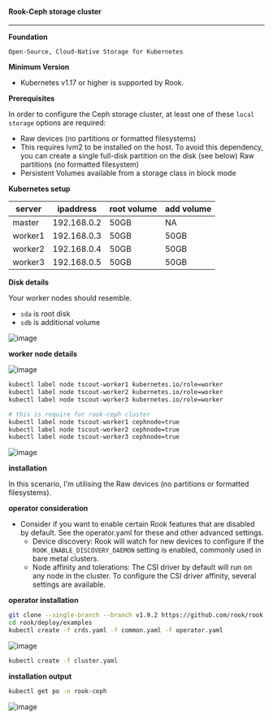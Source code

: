 #### Rook-Ceph storage cluster

---

**Foundation**

`Open-Source, Cloud-Native Storage for Kubernetes`

**Minimum Version**

* Kubernetes v1.17 or higher is supported by Rook.

**Prerequisites**

In order to configure the Ceph storage cluster, at least one of these `local storage` options are required:

* Raw devices (no partitions or formatted filesystems)
* This requires lvm2 to be installed on the host. To avoid this dependency, you can create a single full-disk partition on the disk (see below) Raw partitions (no formatted filesystem)
* Persistent Volumes available from a storage class in block mode

**Kubernetes setup**

|server| ipaddress | root volume | add volume |
|---|---|---|---|
| master |192.168.0.2 |50GB|NA|
| worker1 |192.168.0.3 |50GB|50GB
| worker2 |192.168.0.4 |50GB |50GB|
| worker3 |192.168.0.5 |50GB |50GB|

**Disk details**

Your worker nodes should resemble.

* `sda` is root disk
* `sdb` is additional volume

![image](https://user-images.githubusercontent.com/57703276/166091705-4ee5056f-2435-47eb-ab59-54289049fb70.png)


**worker node details**

![image](https://user-images.githubusercontent.com/57703276/166090888-d1759814-319d-4204-bd5f-7af071f879ce.png)

```bash
kubectl label node tscout-worker1 kubernetes.io/role=worker
kubectl label node tscout-worker2 kubernetes.io/role=worker
kubectl label node tscout-worker3 kubernetes.io/role=worker

# this is require for rook-ceph cluster 
kubectl label node tscout-worker1 cephnode=true
kubectl label node tscout-worker2 cephnode=true
kubectl label node tscout-worker3 cephnode=true
```

![image](https://user-images.githubusercontent.com/57703276/166091296-d4631dd5-92f4-4f38-a727-537292f9f9eb.png)





**installation**

In this scenario, I'm utilising the Raw devices (no partitions or formatted filesystems).

**operator consideration**

* Consider if you want to enable certain Rook features that are disabled by default. See the operator.yaml for these and other advanced settings.
  * Device discovery: Rook will watch for new devices to configure if the `ROOK_ENABLE_DISCOVERY_DAEMON` setting is enabled, commonly used in bare metal clusters.
  * Node affinity and tolerations: The CSI driver by default will run on any node in the cluster. To configure the CSI driver affinity, several settings are available.

**operator installation**

```bash
git clone --single-branch --branch v1.9.2 https://github.com/rook/rook.git
cd rook/deploy/examples
kubectl create -f crds.yaml -f common.yaml -f operator.yaml
```
![image](https://user-images.githubusercontent.com/57703276/166111270-1634c378-cfe4-444e-b73f-6b90d2067c5d.png)


```bash
kubectl create -f cluster.yaml
```
**installation output**

```bash
kubectl get po -n rook-ceph
```

![image](https://user-images.githubusercontent.com/57703276/166090821-af020227-be27-4d08-903c-3d6c4cbdf9d8.png)












